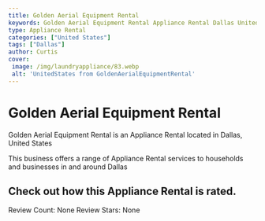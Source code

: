 ```yaml
---
title: Golden Aerial Equipment Rental
keywords: Golden Aerial Equipment Rental Appliance Rental Dallas United States 
type: Appliance Rental 
categories: ["United States"]
tags: ["Dallas"]
author: Curtis
cover:
 image: /img/laundryappliance/83.webp
 alt: 'UnitedStates from GoldenAerialEquipmentRental'
---
```


# Golden Aerial Equipment Rental
Golden Aerial Equipment Rental is an Appliance Rental located in Dallas, United States

This business offers a range of Appliance Rental services to households and businesses in and around Dallas

## Check out how this Appliance Rental is rated.
Review Count: None
Review Stars: None
